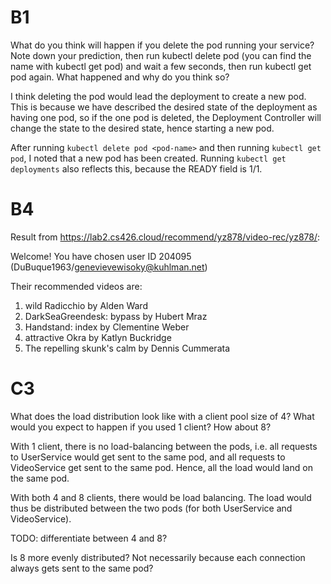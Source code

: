 # B1

What do you think will happen if you delete the pod running your service? 
Note down your prediction, then run kubectl delete pod <pod-name> (you can 
find the name with kubectl get pod) and wait a few seconds, then run kubectl 
get pod again. What happened and why do you think so?

I think deleting the pod would lead the deployment to create a new pod. This is 
because we have described the desired state of the deployment as having one pod,
so if the one pod is deleted, the Deployment Controller will change the state to
the desired state, hence starting a new pod.

After running `kubectl delete pod <pod-name>` and then running `kubectl get pod`,
I noted that a new pod has been created. Running `kubectl get deployments` also
reflects this, because the READY field is 1/1.



# B4

Result from https://lab2.cs426.cloud/recommend/yz878/video-rec/yz878/:

Welcome! You have chosen user ID 204095 (DuBuque1963/genevievewisoky@kuhlman.net)

Their recommended videos are:
 1. wild Radicchio by Alden Ward
 2. DarkSeaGreendesk: bypass by Hubert Mraz
 3. Handstand: index by Clementine Weber
 4. attractive Okra by Katlyn Buckridge
 5. The repelling skunk's calm by Dennis Cummerata



# C3

What does the load distribution look like with a client pool size of 4? 
What would you expect to happen if you used 1 client? How about 8? 

With 1 client, there is no load-balancing between the pods, i.e. all requests to 
UserService would get sent to the same pod, and all requests to VideoService get
sent to the same pod. Hence, all the load would land on the same pod.

With both 4 and 8 clients, there would be load balancing. The load would thus be
distributed between the two pods (for both UserService and VideoService).

TODO: differentiate between 4 and 8?

Is 8 more evenly distributed? Not necessarily because each connection always gets
sent to the same pod?